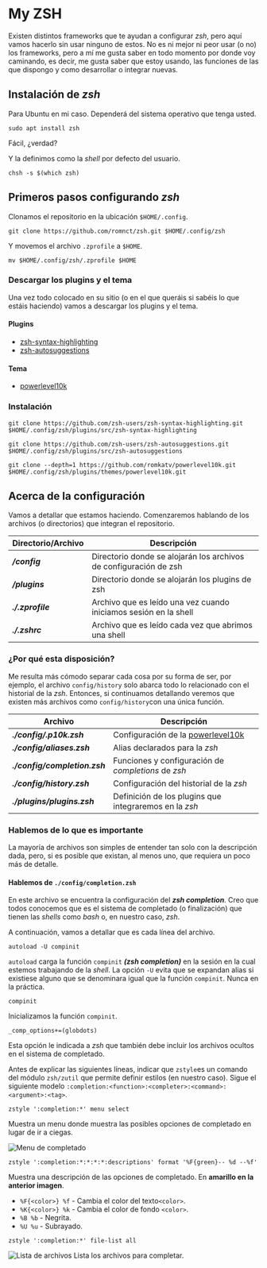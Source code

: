 # My ZSH

Existen distintos frameworks que te ayudan a configurar _zsh_, pero aquí vamos hacerlo sin usar ninguno de estos. No es ni mejor ni peor usar (o no) los frameworks, pero a mí me gusta saber en todo momento por donde voy caminando, es decir, me gusta saber que estoy usando, las funciones de las que dispongo y como desarrollar o integrar nuevas.

## Instalación de _zsh_

Para Ubuntu en mi caso. Dependerá del sistema operativo que tenga usted.

```
sudo apt install zsh
```

Fácil, ¿verdad?

Y la definimos como la _shell_ por defecto del usuario.

```
chsh -s $(which zsh)
```


## Primeros pasos configurando _zsh_

Clonamos el repositorio en la ubicación `$HOME/.config`.

```
git clone https://github.com/romnct/zsh.git $HOME/.config/zsh 
```

Y movemos el archivo `.zprofile` a `$HOME`.

```
mv $HOME/.config/zsh/.zprofile $HOME
```

### Descargar los plugins y el tema

Una vez todo colocado en su sitio (o en el que queráis si sabéis lo que estáis haciendo) vamos a descargar los plugins y el tema.

#### Plugins

- [zsh-syntax-highlighting](https://github.com/zsh-users/zsh-syntax-highlighting)
- [zsh-autosuggestions](https://github.com/zsh-users/zsh-autosuggestions)

#### Tema

- [powerlevel10k](https://github.com/romkatv/powerlevel10k)

### Instalación

```
git clone https://github.com/zsh-users/zsh-syntax-highlighting.git $HOME/.config/zsh/plugins/src/zsh-syntax-highlighting
```

```
git clone https://github.com/zsh-users/zsh-autosuggestions.git $HOME/.config/zsh/plugins/src/zsh-autosuggestions
```

```
git clone --depth=1 https://github.com/romkatv/powerlevel10k.git $HOME/.config/zsh/plugins/themes/powerlevel10k.git
```

## Acerca de la configuración

Vamos a detallar que estamos haciendo. Comenzaremos hablando de los archivos (o directorios) que integran el repositorio.

| Directorio/Archivo | Descripción |
| --- | --- |
| **_/config_** 	| Directorio donde se alojarán los archivos de configuración de zsh |
| **_/plugins_** 	| Directorio donde se alojarán los plugins de zsh |
| **_./.zprofile_** | Archivo que es leído una vez cuando iniciamos sesión en la shell |
| **_./.zshrc_** 		| Archivo que es leído cada vez que abrimos una shell	|

### ¿Por qué esta disposición?

Me resulta más cómodo separar cada cosa por su forma de ser, por ejemplo, el archivo `config/history` solo abarca todo lo relacionado con el historial de la _zsh_. Entonces, si continuamos detallando veremos que existen más archivos como `config/history`con una única función.

| Archivo | Descripción |
| --- | --- |
| **_./config/.p10k.zsh_** 	| Configuración de la [powerlevel10k](https://github.com/romkatv/powerlevel10k) |
| **_./config/aliases.zsh_** 	| Alias declarados para la _zsh_ |
| **_./config/completion.zsh_** | Funciones y configuración de _completions_ de _zsh_ |
| **_./config/history.zsh_** 		| Configuración del historial de la _zsh_	|
| **_./plugins/plugins.zsh_** 		| Definición de los plugins que integraremos en la _zsh_	|

### Hablemos de lo que es importante

La mayoría de archivos son simples de entender tan solo con la descripción dada, pero, si es posible que existan, al menos uno, que requiera un poco más de detalle.

#### Hablemos de `./config/completion.zsh`

En este archivo se encuentra la configuración del _**zsh completion**_. Creo que todos conocemos que es el sistema de completado (o finalización) que tienen las _shells_ como _bash_ o, en nuestro caso, _zsh_. 

A continuación, vamos a detallar que es cada línea del archivo.

```
autoload -U compinit
```

`autoload` carga la función `compinit` _**(zsh completion)**_ en la sesión en la cual estemos trabajando de la _shell_. La opción `-U` evita que se expandan alias si existiese alguno que se denominara igual que la función `compinit`. Nunca en la práctica.

```
compinit
```

Inicializamos la función `compinit`.

```
_comp_options+=(globdots)
```

Esta opción le indicada a _zsh_ que también debe incluir los archivos ocultos en el sistema de completado.

Antes de explicar las siguientes líneas, indicar que `zstyle`es un comando del módulo `zsh/zutil` que permite definir estilos (en nuestro caso). Sigue el siguiente modelo `:completion:<function>:<completer>:<command>:<argument>:<tag>`.

```
zstyle ':completion:*' menu select
```

Muestra un menu donde muestra las posibles opciones de completado en lugar de ir a ciegas.

![Menu de completado](https://imgr.co/cache/img/3e733df6a2c0c39455ae73f3777f4f8c.jpg)
```
zstyle ':completion:*:*:*:*:descriptions' format '%F{green}-- %d --%f'
```

Muestra una descripción de las opciones de completado. En **amarillo en la anterior imagen**.

-   `%F{<color>} %f` - Cambia el color del texto`<color>`.
-   `%K{<color>} %k` - Cambia el color de fondo `<color>`.
-   `%B %b` - Negrita.
-   `%U %u` - Subrayado.

```
zstyle ':completion:*' file-list all
```

![Lista de archivos](https://imgr.co/cache/img/43d88ede6bc136cca929ba23e3dca7a9.jpg)
Lista los archivos para completar.
